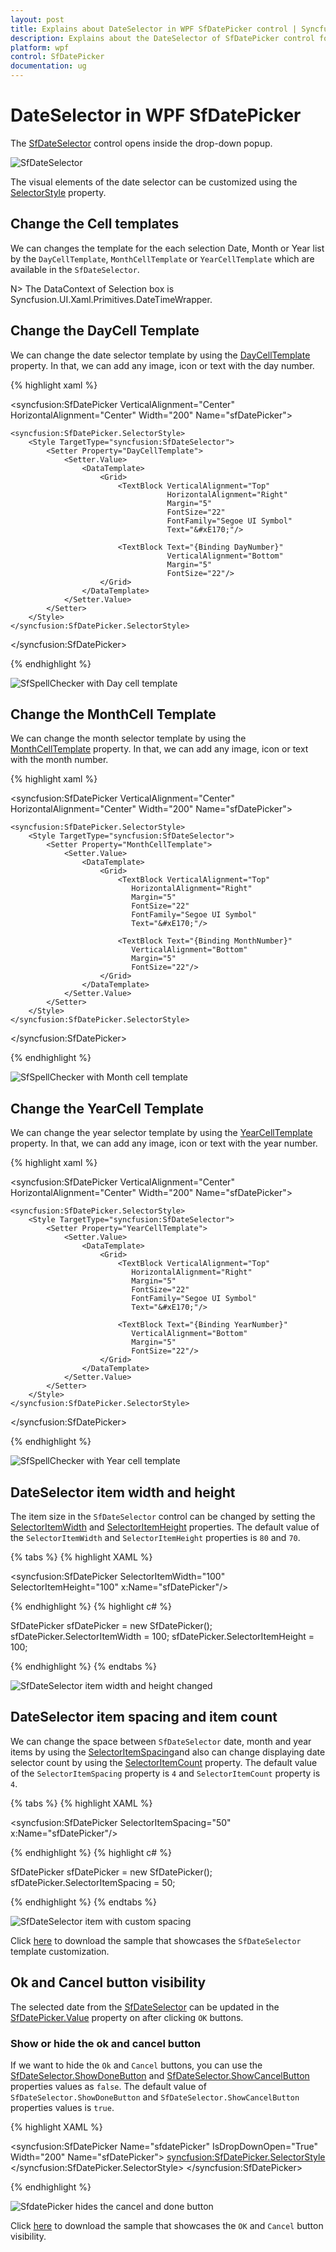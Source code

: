 ```yaml
---
layout: post
title: Explains about DateSelector in WPF SfDatePicker control | Syncfusion
description: Explains about the DateSelector of SfDatePicker control for WPF
platform: wpf
control: SfDatePicker
documentation: ug
---
```


# DateSelector in WPF SfDatePicker

The [SfDateSelector](https://help.syncfusion.com/cr/wpf/Syncfusion.SfInput.Wpf~Syncfusion.Windows.Controls.Input.SfDateSelector.html) control opens inside the drop-down popup.

![SfDateSelector](Features_images/Features_img3.png)

The visual elements of the date selector can be customized using the [SelectorStyle](https://help.syncfusion.com/cr/wpf/Syncfusion.SfInput.Wpf~Syncfusion.Windows.Controls.Input.SfDatePicker~SelectorStyle.html) property.

## Change the Cell templates

We can changes the template for the each selection Date, Month or Year list by the `DayCellTemplate`, `MonthCellTemplate` or `YearCellTemplate` which are available in the `SfDateSelector`.

N> The DataContext of Selection box is Syncfusion.UI.Xaml.Primitives.DateTimeWrapper.

## Change the DayCell Template

We can change the date selector template by using the [DayCellTemplate](https://help.syncfusion.com/cr/wpf/Syncfusion.SfInput.Wpf~Syncfusion.Windows.Controls.Input.SfDateSelector~DayCellTemplate.html) property. In that, we can add any image, icon or text with the day number.

{% highlight xaml %}

<syncfusion:SfDatePicker VerticalAlignment="Center"
                         HorizontalAlignment="Center"
                         Width="200"
                         Name="sfDatePicker">

    <syncfusion:SfDatePicker.SelectorStyle>
        <Style TargetType="syncfusion:SfDateSelector">
            <Setter Property="DayCellTemplate">
                <Setter.Value>
                    <DataTemplate>
                        <Grid>
                            <TextBlock VerticalAlignment="Top" 
                                       HorizontalAlignment="Right"
                                       Margin="5"
                                       FontSize="22"
                                       FontFamily="Segoe UI Symbol"
                                       Text="&#xE170;"/>

                            <TextBlock Text="{Binding DayNumber}" 
                                       VerticalAlignment="Bottom" 
                                       Margin="5"
                                       FontSize="22"/>
                        </Grid>
                    </DataTemplate>
                </Setter.Value>
            </Setter>
        </Style>
    </syncfusion:SfDatePicker.SelectorStyle>
</syncfusion:SfDatePicker>

{% endhighlight %}

![SfSpellChecker with Day cell template](Features_images/Features_img7.png)


## Change the MonthCell Template

We can change the month selector template by using the [MonthCellTemplate](https://help.syncfusion.com/cr/wpf/Syncfusion.SfInput.Wpf~Syncfusion.Windows.Controls.Input.SfDateSelector~MonthCellTemplate.html) property. In that, we can add any image, icon or text with the month number.

{% highlight xaml %}

<syncfusion:SfDatePicker VerticalAlignment="Center"
                         HorizontalAlignment="Center"
                         Width="200"
                         Name="sfDatePicker">

    <syncfusion:SfDatePicker.SelectorStyle>
        <Style TargetType="syncfusion:SfDateSelector">
            <Setter Property="MonthCellTemplate">
                <Setter.Value>
                    <DataTemplate>
                        <Grid>
                            <TextBlock VerticalAlignment="Top" 
                               HorizontalAlignment="Right"
                               Margin="5"
                               FontSize="22"
                               FontFamily="Segoe UI Symbol"
                               Text="&#xE170;"/>

                            <TextBlock Text="{Binding MonthNumber}" 
                               VerticalAlignment="Bottom" 
                               Margin="5"
                               FontSize="22"/>
                        </Grid>
                    </DataTemplate>
                </Setter.Value>
            </Setter>
        </Style>
    </syncfusion:SfDatePicker.SelectorStyle>
</syncfusion:SfDatePicker>

{% endhighlight %}

![SfSpellChecker with Month cell template](Features_images/Features_img8.png)

## Change the YearCell Template

We can change the year selector template by using the [YearCellTemplate](https://help.syncfusion.com/cr/wpf/Syncfusion.SfInput.Wpf~Syncfusion.Windows.Controls.Input.SfDateSelector~YearCellTemplate.html) property. In that, we can add any image, icon or text with the year number.

{% highlight xaml %}

<syncfusion:SfDatePicker VerticalAlignment="Center"
                         HorizontalAlignment="Center"
                         Width="200"
                         Name="sfDatePicker">

    <syncfusion:SfDatePicker.SelectorStyle>
        <Style TargetType="syncfusion:SfDateSelector">
            <Setter Property="YearCellTemplate">
                <Setter.Value>
                    <DataTemplate>
                        <Grid>
                            <TextBlock VerticalAlignment="Top" 
                               HorizontalAlignment="Right"
                               Margin="5"
                               FontSize="22"
                               FontFamily="Segoe UI Symbol"
                               Text="&#xE170;"/>

                            <TextBlock Text="{Binding YearNumber}" 
                               VerticalAlignment="Bottom" 
                               Margin="5"
                               FontSize="22"/>
                        </Grid>
                    </DataTemplate>
                </Setter.Value>
            </Setter>
        </Style>
    </syncfusion:SfDatePicker.SelectorStyle>
</syncfusion:SfDatePicker>

{% endhighlight %}
			
![SfSpellChecker with Year cell template](Features_images/Features_img9.png)

## DateSelector item width and height

The item size in the `SfDateSelector` control can be changed by setting the [SelectorItemWidth](https://help.syncfusion.com/cr/wpf/Syncfusion.SfInput.Wpf~Syncfusion.Windows.Controls.Input.SfDatePicker~SelectorItemWidth.html) and [SelectorItemHeight](https://help.syncfusion.com/cr/wpf/Syncfusion.SfInput.Wpf~Syncfusion.Windows.Controls.Input.SfDatePicker~SelectorItemHeight.html) properties. The default value of the `SelectorItemWidth` and `SelectorItemHeight` properties is `80` and `70`. 

{% tabs %}
{% highlight XAML %}

<syncfusion:SfDatePicker SelectorItemWidth="100" 
                         SelectorItemHeight="100" 
	                     x:Name="sfDatePicker"/>

{% endhighlight %}
{% highlight c# %}

SfDatePicker sfDatePicker = new SfDatePicker();
sfDatePicker.SelectorItemWidth = 100;
sfDatePicker.SelectorItemHeight = 100;

{% endhighlight %}
{% endtabs %}

![SfDateSelector item width and height changed](Customizing-DropDown_images/SelectorItemWidth.png)

## DateSelector item spacing and item count
 
We can change the space between `SfDateSelector` date, month and year items by using the [SelectorItemSpacing](https://help.syncfusion.com/cr/wpf/Syncfusion.SfInput.Wpf~Syncfusion.Windows.Controls.Input.SfDatePicker~SelectorItemSpacing.html)and also can change displaying date selector count by using the [SelectorItemCount](https://help.syncfusion.com/cr/wpf/Syncfusion.SfInput.Wpf~Syncfusion.Windows.Controls.Input.SfDatePicker~SelectorItemCount.html) property. The default value of the `SelectorItemSpacing` property is `4` and `SelectorItemCount` property is `4`.

{% tabs %}
{% highlight XAML %}

<syncfusion:SfDatePicker SelectorItemSpacing="50" 
	                     x:Name="sfDatePicker"/>

{% endhighlight %}
{% highlight c# %}

SfDatePicker sfDatePicker = new SfDatePicker();
sfDatePicker.SelectorItemSpacing = 50;

{% endhighlight %}
{% endtabs %}

![SfDateSelector item with custom spacing](Customizing-DropDown_images/SelectorItemSpacing.png)

Click [here](https://github.com/SyncfusionExamples/wpf-date-picker-examples/tree/master/Samples/SfDateSelector-templates) to download the sample that showcases the `SfDateSelector` template customization. 

## Ok and Cancel button visibility

The selected date from the [SfDateSelector](https://help.syncfusion.com/cr/wpf/Syncfusion.SfInput.Wpf~Syncfusion.Windows.Controls.Input.SfDateSelector.html) can be updated in the [SfDatePicker.Value](https://help.syncfusion.com/cr/wpf/Syncfusion.SfInput.Wpf~Syncfusion.Windows.Controls.Input.SfDatePicker~Value.html) property on after clicking `OK` buttons. 

### Show or hide the ok and cancel button

If we want to hide the `Ok` and `Cancel` buttons, you can use the 
[SfDateSelector.ShowDoneButton](https://help.syncfusion.com/cr/wpf/Syncfusion.SfInput.Wpf~Syncfusion.Windows.Controls.Input.SfDateSelector~ShowDoneButton.html) and [SfDateSelector.ShowCancelButton](https://help.syncfusion.com/cr/wpf/Syncfusion.SfInput.Wpf~Syncfusion.Windows.Controls.Input.SfDateSelector~ShowCancelButton.html) properties values as `false`. The default value of `SfDateSelector.ShowDoneButton` and `SfDateSelector.ShowCancelButton` properties values is `true`.

{% highlight XAML %}

<syncfusion:SfDatePicker Name="sfdatePicker" 
                         IsDropDownOpen="True"
                         Width="200"
                         Name="sfDatePicker">
    <syncfusion:SfDatePicker.SelectorStyle>
        <Style TargetType="syncfusion:SfDateSelector">
            <!--Ok button hided-->
            <Setter Property="ShowDoneButton" Value="False"/>
            <!--Cancel button hided-->
            <Setter Property="ShowCancelButton" Value="False"/>
        </Style>
    </syncfusion:SfDatePicker.SelectorStyle>
</syncfusion:SfDatePicker>
		
{% endhighlight %}

![SfdatePicker hides the cancel and done button](Features_images/Features_img11.png)

Click [here](https://github.com/SyncfusionExamples/wpf-date-picker-examples/tree/master/Samples/SfDateSelector-footer) to download the sample that showcases the `OK` and `Cancel` button visibility.